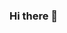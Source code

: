 ### Hi there 👋

<!--
**callimarieYT/callimarieyt** is a ✨ _special_ ✨ repository because its `README.md` (this file) appears on your GitHub profile.

Here are some ideas to get you started:

Hey there! im callimarie, im a web develepor and a small discord bot maker. im working on my own website which goes by https://callimarie.xyz!


